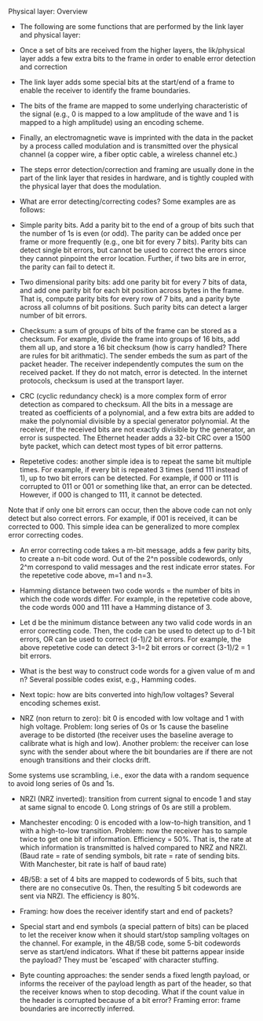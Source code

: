 Physical layer: Overview

* The following are some functions that are performed by the link
  layer and physical layer:

- Once a set of bits are received from the higher layers, the
  lik/physical layer adds a few extra bits to the frame in order to
  enable error detection and correction

- The link layer adds some special bits at the start/end of a frame to
  enable the receiver to identify the frame boundaries.

- The bits of the frame are mapped to some underlying characteristic
  of the signal (e.g., 0 is mapped to a low amplitude of the wave and
  1 is mapped to a high amplitude) using an encoding scheme.

- Finally, an electromagnetic wave is imprinted with the data in the
  packet by a process called modulation and is transmitted over the
  physical channel (a copper wire, a fiber optic cable, a wireless
  channel etc.)

* The steps error detection/correction and framing are usually done in
  the part of the link layer that resides in hardware, and is tightly
  coupled with the physical layer that does the modulation.

* What are error detecting/correcting codes? Some examples are as
  follows:

- Simple parity bits. Add a parity bit to the end of a group of bits
  such that the number of 1s is even (or odd). The parity can be added
  once per frame or more frequently (e.g., one bit for every 7
  bits). Parity bits can detect single bit errors, but cannot be used
  to correct the errors since they cannot pinpoint the error
  location. Further, if two bits are in error, the parity can fail to
  detect it.

- Two dimensional parity bits: add one parity bit for every 7 bits of
  data, and add one parity bit for each bit position across bytes in
  the frame. That is, compute parity bits for every row of 7 bits, and
  a parity byte across all columns of bit positions. Such parity bits
  can detect a larger number of bit errors.

- Checksum: a sum of groups of bits of the frame can be stored as a
  checksum. For example, divide the frame into groups of 16 bits, add
  them all up, and store a 16 bit checksum (how is carry handled?
  There are rules for bit arithmatic). The sender embeds the sum as
  part of the packet header. The receiver independently computes the
  sum on the received packet. If they do not match, error is
  detected. In the internet protocols, checksum is used at the
  transport layer.

- CRC (cyclic redundancy check) is a more complex form of error
  detection as compared to checksum. All the bits in a message are
  treated as coefficients of a polynomial, and a few extra bits are
  added to make the polynomial divisible by a special generator
  polynomial. At the receiver, if the received bits are not exactly
  divisible by the generator, an error is suspected. The Ethernet
  header adds a 32-bit CRC over a 1500 byte packet, which can detect
  most types of bit error patterns.

- Repetetive codes: another simple idea is to repeat the same bit
  multiple times. For example, if every bit is repeated 3 times (send
  111 instead of 1), up to two bit errors can be detected. For
  example, if 000 or 111 is corrupted to 011 or 001 or something like
  that, an error can be detected. However, if 000 is changed to 111,
  it cannot be detected.

Note that if only one bit errors can occur, then the above code can
not only detect but also correct errors. For example, if 001 is
received, it can be corrected to 000. This simple idea can be
generalized to more complex error correcting codes.

* An error correcting code takes a m-bit message, adds a few parity
  bits, to create a n-bit code word. Out of the 2^n possible
  codewords, only 2^m correspond to valid messages and the rest
  indicate error states. For the repetetive code above, m=1 and n=3.

* Hamming distance between two code words = the number of bits in
  which the code words differ. For example, in the repetetive code
  above, the code words 000 and 111 have a Hamming distance of 3.

* Let d be the minimum distance between any two valid code words in an
  error correcting code. Then, the code can be used to detect up to
  d-1 bit errors, OR can be used to correct (d-1)/2 bit errors. For
  example, the above repetetive code can detect 3-1=2 bit errors or
  correct (3-1)/2 = 1 bit errors.

* What is the best way to construct code words for a given value of m
  and n? Several possible codes exist, e.g., Hamming codes.

* Next topic: how are bits converted into high/low voltages? Several
  encoding schemes exist.

- NRZ (non return to zero): bit 0 is encoded with low voltage and 1
  with high voltage. Problem: long series of 0s or 1s cause the
  baseline average to be distorted (the receiver uses the baseline
  average to calibrate what is high and low). Another problem: the
  receiver can lose sync with the sender about where the bit
  boundaries are if there are not enough transitions and their clocks
  drift.

Some systems use scrambling, i.e., exor the data with a random
sequence to avoid long series of 0s and 1s.

- NRZI (NRZ inverted): transition from current signal to encode 1 and
  stay at same signal to encode 0. Long strings of 0s are still a
  problem.

- Manchester encoding: 0 is encoded with a low-to-high transition, and
  1 with a high-to-low transition. Problem: now the receiver has to
  sample twice to get one bit of information. Efficiency = 50%. That
  is, the rate at which information is transmitted is halved compared
  to NRZ and NRZI. (Baud rate = rate of sending symbols, bit rate =
  rate of sending bits. With Manchester, bit rate is half of baud
  rate)

- 4B/5B: a set of 4 bits are mapped to codewords of 5 bits, such that
  there are no consecutive 0s. Then, the resulting 5 bit codewords are
  sent via NRZI. The efficiency is 80%.

* Framing: how does the receiver identify start and end of packets?

- Special start and end symbols (a special pattern of bits) can be
  placed to let the receiver know when it should start/stop sampling
  voltages on the channel. For example, in the 4B/5B code, some 5-bit
  codewords serve as start/end indicators. What if these bit patterns
  appear inside the payload? They must be 'escaped' with character
  stuffing.

- Byte counting approaches: the sender sends a fixed length payload,
  or informs the receiver of the payload length as part of the header,
  so that the receiver knows when to stop decoding. What if the count
  value in the header is corrupted because of a bit error? Framing
  error: frame boundaries are incorrectly inferred.
